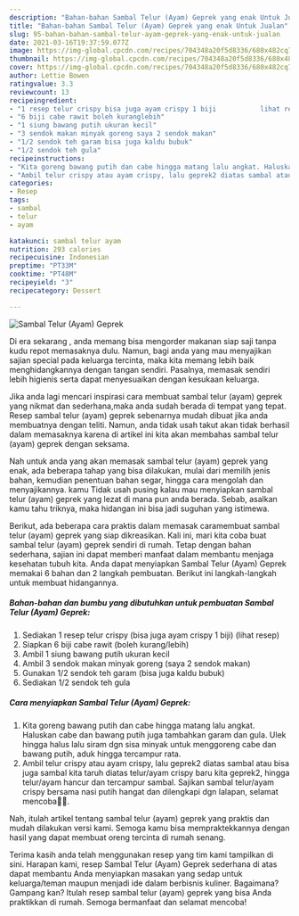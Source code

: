 ```yaml
---
description: "Bahan-bahan Sambal Telur (Ayam) Geprek yang enak Untuk Jualan"
title: "Bahan-bahan Sambal Telur (Ayam) Geprek yang enak Untuk Jualan"
slug: 95-bahan-bahan-sambal-telur-ayam-geprek-yang-enak-untuk-jualan
date: 2021-03-16T19:37:59.077Z
image: https://img-global.cpcdn.com/recipes/704348a20f5d8336/680x482cq70/sambal-telur-ayam-geprek-foto-resep-utama.jpg
thumbnail: https://img-global.cpcdn.com/recipes/704348a20f5d8336/680x482cq70/sambal-telur-ayam-geprek-foto-resep-utama.jpg
cover: https://img-global.cpcdn.com/recipes/704348a20f5d8336/680x482cq70/sambal-telur-ayam-geprek-foto-resep-utama.jpg
author: Lettie Bowen
ratingvalue: 3.3
reviewcount: 13
recipeingredient:
- "1 resep telur crispy bisa juga ayam crispy 1 biji           lihat resep"
- "6 biji cabe rawit boleh kuranglebih"
- "1 siung bawang putih ukuran kecil"
- "3 sendok makan minyak goreng saya 2 sendok makan"
- "1/2 sendok teh garam bisa juga kaldu bubuk"
- "1/2 sendok teh gula"
recipeinstructions:
- "Kita goreng bawang putih dan cabe hingga matang lalu angkat. Haluskan cabe dan bawang putih juga tambahkan garam dan gula. Ulek hingga halus lalu siram dgn sisa minyak untuk menggoreng cabe dan bawang putih, aduk hingga tercampur rata."
- "Ambil telur crispy atau ayam crispy, lalu geprek2 diatas sambal atau bisa juga sambal kita taruh diatas telur/ayam crispy baru kita geprek2, hingga telur/ayam hancur dan tercampur sambal. Sajikan sambal telur/ayam crispy bersama nasi putih hangat dan dilengkapi dgn lalapan, selamat mencoba🙏🥰."
categories:
- Resep
tags:
- sambal
- telur
- ayam

katakunci: sambal telur ayam 
nutrition: 293 calories
recipecuisine: Indonesian
preptime: "PT33M"
cooktime: "PT48M"
recipeyield: "3"
recipecategory: Dessert

---
```



![Sambal Telur (Ayam) Geprek](https://img-global.cpcdn.com/recipes/704348a20f5d8336/680x482cq70/sambal-telur-ayam-geprek-foto-resep-utama.jpg)

Di era  sekarang , anda memang bisa mengorder makanan siap saji tanpa kudu repot memasaknya dulu. Namun, bagi anda yang mau menyajikan sajian special pada keluarga tercinta, maka kita memang lebih baik menghidangkannya dengan tangan sendiri. Pasalnya, memasak sendiri lebih higienis serta dapat menyesuaikan dengan kesukaan keluarga.

Jika anda lagi mencari inspirasi cara membuat sambal telur (ayam) geprek yang nikmat dan sederhana,maka anda sudah berada di tempat yang tepat. Resep sambal telur (ayam) geprek  sebenarnya mudah dibuat jika anda membuatnya dengan teliti. Namun, anda tidak usah takut akan tidak berhasil dalam memasaknya 
karena di artikel ini kita akan membahas sambal telur (ayam) geprek dengan seksama.  



Nah untuk anda yang akan memasak sambal telur (ayam) geprek yang enak, ada beberapa tahap yang bisa dilakukan, mulai dari memilih jenis bahan, kemudian penentuan bahan segar, hingga cara mengolah dan menyajikannya. kamu Tidak usah pusing kalau mau menyiapkan sambal telur (ayam) geprek yang lezat di mana pun anda berada. Sebab, asalkan kamu  tahu triknya, maka hidangan ini bisa jadi suguhan yang istimewa.

Berikut, ada beberapa cara praktis  dalam memasak caramembuat sambal telur (ayam) geprek yang siap dikreasikan. Kali ini, mari kita coba buat sambal telur (ayam) geprek sendiri di rumah. Tetap dengan bahan sederhana, sajian ini dapat memberi manfaat dalam membantu menjaga kesehatan tubuh kita. Anda dapat menyiapkan Sambal Telur (Ayam) Geprek memakai 6 bahan dan 2 langkah pembuatan. Berikut ini langkah-langkah untuk membuat hidangannya.

<!--inarticleads1-->

##### Bahan-bahan dan bumbu yang dibutuhkan untuk pembuatan Sambal Telur (Ayam) Geprek:

1. Sediakan 1 resep telur crispy (bisa juga ayam crispy 1 biji)           (lihat resep)
1. Siapkan 6 biji cabe rawit (boleh kurang/lebih)
1. Ambil 1 siung bawang putih ukuran kecil
1. Ambil 3 sendok makan minyak goreng (saya 2 sendok makan)
1. Gunakan 1/2 sendok teh garam (bisa juga kaldu bubuk)
1. Sediakan 1/2 sendok teh gula




<!--inarticleads2-->

##### Cara menyiapkan Sambal Telur (Ayam) Geprek:

1. Kita goreng bawang putih dan cabe hingga matang lalu angkat. Haluskan cabe dan bawang putih juga tambahkan garam dan gula. Ulek hingga halus lalu siram dgn sisa minyak untuk menggoreng cabe dan bawang putih, aduk hingga tercampur rata.
1. Ambil telur crispy atau ayam crispy, lalu geprek2 diatas sambal atau bisa juga sambal kita taruh diatas telur/ayam crispy baru kita geprek2, hingga telur/ayam hancur dan tercampur sambal. Sajikan sambal telur/ayam crispy bersama nasi putih hangat dan dilengkapi dgn lalapan, selamat mencoba🙏🥰.




Nah, itulah artikel tentang  sambal telur (ayam) geprek  yang praktis dan mudah dilakukan versi kami. Semoga kamu bisa mempraktekkannya dengan hasil yang dapat membuat oreng tercinta di rumah senang. 

Terima kasih anda telah menggunakan resep yang tim kami tampilkan di sini. Harapan kami, resep  Sambal Telur (Ayam) Geprek sederhana di atas dapat membantu Anda menyiapkan masakan yang sedap untuk keluarga/teman maupun menjadi ide dalam berbisnis kuliner. Bagaimana? Gampang kan? Itulah resep sambal telur (ayam) geprek yang bisa Anda praktikkan di rumah. Semoga bermanfaat dan selamat mencoba!

